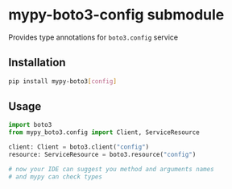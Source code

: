 # mypy-boto3-config submodule

Provides type annotations for `boto3.config` service

## Installation

```bash
pip install mypy-boto3[config]
```

## Usage

```python
import boto3
from mypy_boto3.config import Client, ServiceResource

client: Client = boto3.client("config")
resource: ServiceResource = boto3.resource("config")

# now your IDE can suggest you method and arguments names
# and mypy can check types
```

